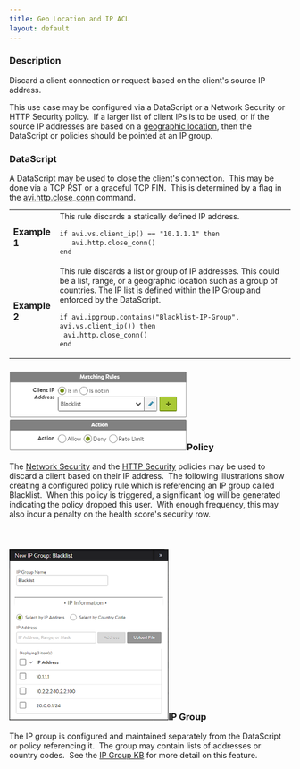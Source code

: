 ```yaml
---
title: Geo Location and IP ACL
layout: default
---
```

### Description

Discard a client connection or request based on the client's source IP address.

This use case may be configured via a DataScript or a Network Security or HTTP Security policy.  If a larger list of client IPs is to be used, or if the source IP addresses are based on a <a href="/geo-location-database/">geographic location</a>, then the DataScript or policies should be pointed at an IP group.

### DataScript

A DataScript may be used to close the client's connection.  This may be done via a TCP RST or a graceful TCP FIN.  This is determined by a flag in the <a href="/datascript-avi-http-close_conn/">avi.http.close_conn</a> command.

<table class="table table-hover table table-bordered table-hover">  
<tbody>   
<tr>   
<td><span style="font-size: medium;"><strong>Example 1</strong></span></td>
<td>This rule discards a statically defined IP address.<br> 
<!-- Crayon Syntax Highlighter v2.7.1 --> <pre><code class="language-lua">if avi.vs.client_ip() == "10.1.1.1" then
   avi.http.close_conn()
end</code></pre> 
<!-- [Format Time: 0.0004 seconds] --></td>
</tr>
<tr>   
<td><span style="font-size: medium;"><strong>Example 2</strong></span></td>
<td>This rule discards a list or group of IP addresses.  This could be a list, range, or a geographic location such as a group of countries.  The IP list is defined within the IP Group and enforced by the DataScript.<br> 
<!-- Crayon Syntax Highlighter v2.7.1 --> <pre><code class="language-lua">if avi.ipgroup.contains("Blacklist-IP-Group", avi.vs.client_ip()) then
 avi.http.close_conn()
end</code></pre> 
<!-- [Format Time: 0.0005 seconds] --></td>
</tr>
</tbody>
</table> 

### <a href="img/ACL2.png"><img class="wp-image-756 alignright" src="img/ACL2.png" alt="ACL2" width="318" height="141"></a>Policy

The <a href="/docs/architectural-overview/applications/vs-policies/">Network Security</a> and the <a href="/http-security-policy/">HTTP Security</a> policies may be used to discard a client based on their IP address.  The following illustrations show creating a configured policy rule which is referencing an IP group called Blacklist.  When this policy is triggered, a significant log will be generated indicating the policy dropped this user.  With enough frequency, this may also incur a penalty on the health score's security row.

 

### <a href="img/Blacklist.png"><img class="wp-image-22438 alignright" src="img/Blacklist.png" alt="Blacklist" width="285" height="306"></a>IP Group

The IP group is configured and maintained separately from the DataScript or policy referencing it.  The group may contain lists of addresses or country codes.  See the <a href="/templates-groups-ip-group/">IP Group KB</a> for more detail on this feature.

 
